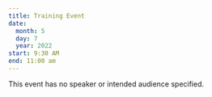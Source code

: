 ```yaml
---
title: Training Event
date:
  month: 5
  day: 7
  year: 2022
start: 9:30 AM
end: 11:00 am
---
```

This event has no speaker or intended audience specified.
